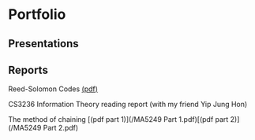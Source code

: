 # Portfolio

## Presentations

## Reports
Reed-Solomon Codes [(pdf)](/Reed-Solomon.pdf)

CS3236 Information Theory reading report (with my friend Yip Jung Hon)

The method of chaining [(pdf part 1)](/MA5249 Part 1.pdf)[(pdf part 2)](/MA5249 Part 2.pdf) 


